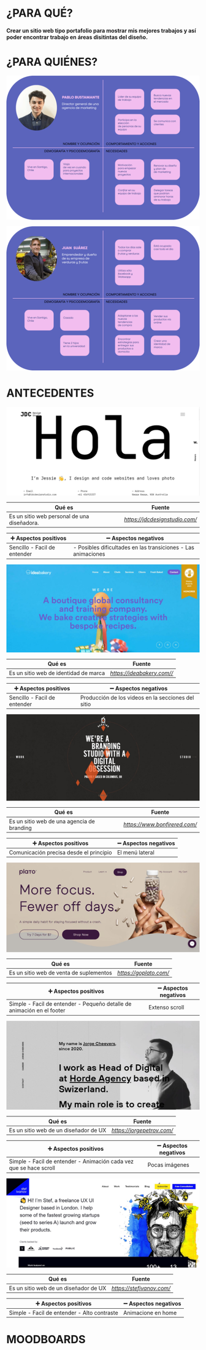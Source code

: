 # ¿PARA QUÉ?

#### Crear un sitio web tipo portafolio para mostrar mis mejores trabajos  y así poder encontrar trabajo en áreas disitintas del diseño.

# ¿PARA QUIÉNES?

![Image alt text](/images-readme/person-user.png)

![Image alt text](/images-readme/person-user2.png)


# ANTECEDENTES

![Image alt text](/images-readme/ante1.jpg)


| Qué es  | Fuente |
| ---------------- | ---------------- |
| Es un sitio web personal de una diseñadora.|  *<https://jdcdesignstudio.com/>*   |

|  :heavy_plus_sign: Aspectos positivos|  :heavy_minus_sign: Aspectos negativos |
| ---------------- | ---------------- |
| Sencillo - Facil de entender  | - Posibles dificultades en las transiciones - Las animaciones   |


![Image alt text](/images-readme/ante2.jpg)


| Qué es  | Fuente |
| ---------------- | ---------------- |
| Es un sitio web de identidad de marca |  *<https://ideabakery.com//>*   |

|  :heavy_plus_sign: Aspectos positivos|  :heavy_minus_sign: Aspectos negativos |
| ---------------- | ---------------- |
| Sencillo  - Facil de entender  | Producción de los videos en la secciones del sitio   |


![Image alt text](/images-readme/ante3.jpg)


| Qué es  | Fuente |
| ---------------- | ---------------- |
| Es un sitio web de una agencia de branding |  *<https://www.bonfirered.com/>*   |

|  :heavy_plus_sign: Aspectos positivos|  :heavy_minus_sign: Aspectos negativos |
| ---------------- | ---------------- |
|  Comunicación precisa desde el principio  | El menú lateral |


![Image alt text](/images-readme/ante4.jpg)


| Qué es  | Fuente |
| ---------------- | ---------------- |
| Es un sitio web de venta de suplementos |  *<https://goplato.com/>*   |

|  :heavy_plus_sign: Aspectos positivos|  :heavy_minus_sign: Aspectos negativos |
| ---------------- | ---------------- |
| Simple - Facil de entender - Pequeño detalle de animación en el footer | Extenso scroll   |


![Image alt text](/images-readme/ante5.jpg)


| Qué es  | Fuente |
| ---------------- | ---------------- |
| Es un sitio web de un diseñador de UX |  *<https://jorgepetrov.com/>*   |

|  :heavy_plus_sign: Aspectos positivos|  :heavy_minus_sign: Aspectos negativos |
| ---------------- | ---------------- |
|  Simple - Facil de entender - Animación cada vez que se hace scroll |  Pocas imágenes   |


![Image alt text](/images-readme/ante6.jpg)


| Qué es  | Fuente |
| ---------------- | ---------------- |
| Es un sitio web de un diseñador de UX |  *<https://stefivanov.com/>*   |

|  :heavy_plus_sign: Aspectos positivos|  :heavy_minus_sign: Aspectos negativos |
| ---------------- | ---------------- |
| Simple - Facil de entender - Alto contraste | Animacione en home  |

# MOODBOARDS





